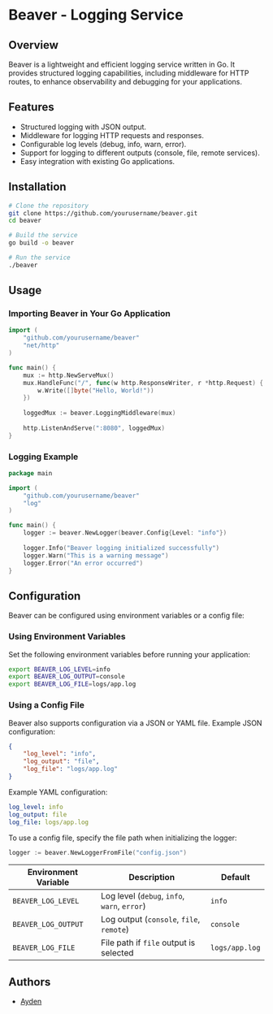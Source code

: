 # Beaver - Logging Service

## Overview

Beaver is a lightweight and efficient logging service written in Go. It provides structured logging capabilities, including middleware for HTTP routes, to enhance observability and debugging for your applications.

## Features

- Structured logging with JSON output.
- Middleware for logging HTTP requests and responses.
- Configurable log levels (debug, info, warn, error).
- Support for logging to different outputs (console, file, remote services).
- Easy integration with existing Go applications.

## Installation

```sh
# Clone the repository
git clone https://github.com/yourusername/beaver.git
cd beaver

# Build the service
go build -o beaver

# Run the service
./beaver
```

## Usage

### Importing Beaver in Your Go Application

```go
import (
    "github.com/yourusername/beaver"
    "net/http"
)

func main() {
    mux := http.NewServeMux()
    mux.HandleFunc("/", func(w http.ResponseWriter, r *http.Request) {
        w.Write([]byte("Hello, World!"))
    })
    
    loggedMux := beaver.LoggingMiddleware(mux)
    
    http.ListenAndServe(":8080", loggedMux)
}
```

### Logging Example

```go
package main

import (
    "github.com/yourusername/beaver"
    "log"
)

func main() {
    logger := beaver.NewLogger(beaver.Config{Level: "info"})
    
    logger.Info("Beaver logging initialized successfully")
    logger.Warn("This is a warning message")
    logger.Error("An error occurred")
}
```

## Configuration

Beaver can be configured using environment variables or a config file:

### Using Environment Variables

Set the following environment variables before running your application:

```sh
export BEAVER_LOG_LEVEL=info
export BEAVER_LOG_OUTPUT=console
export BEAVER_LOG_FILE=logs/app.log
```

### Using a Config File

Beaver also supports configuration via a JSON or YAML file. Example JSON configuration:

```json
{
    "log_level": "info",
    "log_output": "file",
    "log_file": "logs/app.log"
}
```

Example YAML configuration:

```yaml
log_level: info
log_output: file
log_file: logs/app.log
```

To use a config file, specify the file path when initializing the logger:

```go
logger := beaver.NewLoggerFromFile("config.json")
```

| Environment Variable | Description | Default |
|----------------------|-------------|---------|
| `BEAVER_LOG_LEVEL` | Log level (`debug`, `info`, `warn`, `error`) | `info` |
| `BEAVER_LOG_OUTPUT` | Log output (`console`, `file`, `remote`) | `console` |
| `BEAVER_LOG_FILE` | File path if `file` output is selected | `logs/app.log` |

## Authors

- [Ayden](https://github.com/ayden-boyko)

